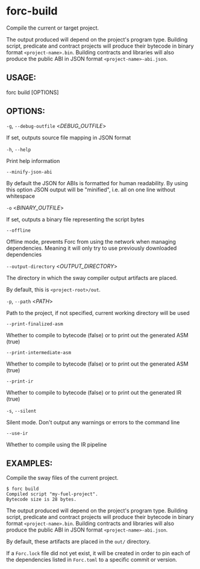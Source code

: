 # forc-build
Compile the current or target project.

The output produced will depend on the project's program type. Building script, predicate and
contract projects will produce their bytecode in binary format `<project-name>.bin`. Building
contracts and libraries will also produce the public ABI in JSON format `<project-name>-abi.json`.


## USAGE:
forc build [OPTIONS]


## OPTIONS:

`-g`, `--debug-outfile` <_DEBUG_OUTFILE_>


If set, outputs source file mapping in JSON format


`-h`, `--help` 


Print help information


`--minify-json-abi` 


By default the JSON for ABIs is formatted for human readability. By using this option
JSON output will be "minified", i.e. all on one line without whitespace


`-o` <_BINARY_OUTFILE_>


If set, outputs a binary file representing the script bytes


`--offline` 


Offline mode, prevents Forc from using the network when managing dependencies. Meaning
it will only try to use previously downloaded dependencies


`--output-directory` <_OUTPUT_DIRECTORY_>


The directory in which the sway compiler output artifacts are placed.

By default, this is `<project-root>/out`.


`-p`, `--path` <_PATH_>


Path to the project, if not specified, current working directory will be used


`--print-finalized-asm` 


Whether to compile to bytecode (false) or to print out the generated ASM (true)


`--print-intermediate-asm` 


Whether to compile to bytecode (false) or to print out the generated ASM (true)


`--print-ir` 


Whether to compile to bytecode (false) or to print out the generated IR (true)


`-s`, `--silent` 


Silent mode. Don't output any warnings or errors to the command line


`--use-ir` 


Whether to compile using the IR pipeline

## EXAMPLES:

Compile the sway files of the current project.

```console
$ forc build
Compiled script "my-fuel-project".
Bytecode size is 28 bytes.
```

The output produced will depend on the project's program type. Building script, predicate and contract projects will produce their bytecode in binary format `<project-name>.bin`. Building contracts and libraries will also produce the public ABI in JSON format `<project-name>-abi.json`.

By default, these artifacts are placed in the `out/` directory.

If a `Forc.lock` file did not yet exist, it will be created in order to pin each of the dependencies listed in `Forc.toml` to a specific commit or version.